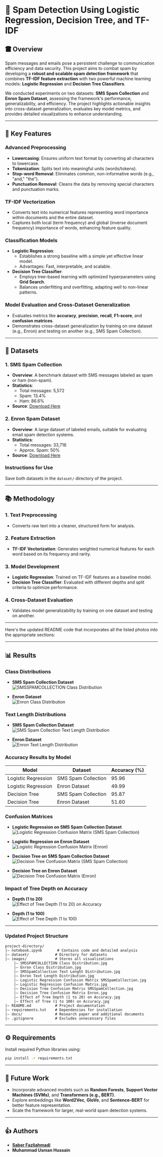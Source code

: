 # 📧 Spam Detection Using Logistic Regression, Decision Tree, and TF-IDF

## 🖀 Overview
Spam messages and emails pose a persistent challenge to communication efficiency and data security. This project aims to combat spam by developing a **robust and scalable spam detection framework** that combines **TF-IDF feature extraction** with two powerful machine learning models: **Logistic Regression** and **Decision Tree Classifiers**.

We conducted experiments on two datasets: **SMS Spam Collection** and **Enron Spam Dataset**, assessing the framework's performance, generalizability, and efficiency. The project highlights actionable insights into cross-dataset generalization, evaluates key model metrics, and provides detailed visualizations to enhance understanding.

---

## 🚀 Key Features

### Advanced Preprocessing
- **Lowercasing**: Ensures uniform text format by converting all characters to lowercase.
- **Tokenization**: Splits text into meaningful units (words/tokens).
- **Stop-word Removal**: Eliminates common, non-informative words (e.g., "and," "the").
- **Punctuation Removal**: Cleans the data by removing special characters and punctuation marks.

### TF-IDF Vectorization
- Converts text into numerical features representing word importance within documents and the entire dataset.
- Captures both local (term frequency) and global (inverse document frequency) importance of words, enhancing feature quality.

### Classification Models
- **Logistic Regression**:
  - Establishes a strong baseline with a simple yet effective linear model.
  - Advantages: Fast, interpretable, and scalable.
- **Decision Tree Classifier**:
  - Employs tree-based learning with optimized hyperparameters using **Grid Search**.
  - Balances underfitting and overfitting, adapting well to non-linear patterns.

### Model Evaluation and Cross-Dataset Generalization
- Evaluates metrics like **accuracy**, **precision**, **recall**, **F1-score**, and **confusion matrices**.
- Demonstrates cross-dataset generalization by training on one dataset (e.g., Enron) and testing on another (e.g., SMS Spam Collection).

---

## 📜 Datasets

### 1. **SMS Spam Collection**
- **Overview**: A benchmark dataset with SMS messages labeled as spam or ham (non-spam).
- **Statistics**:
  - Total messages: 5,572
  - Spam: 13.4%
  - Ham: 86.6%
- **Source**: [Download Here](https://archive.ics.uci.edu/ml/datasets/sms+spam+collection)

### 2. **Enron Spam Dataset**
- **Overview**: A large dataset of labeled emails, suitable for evaluating email spam detection systems.
- **Statistics**:
  - Total messages: 33,716
  - Approx. Spam: 50%
- **Source**: [Download Here](https://github.com/MWiechmann/enron_spam_data?tab=readme-ov-file)

### Instructions for Use
Save both datasets in the `dataset/` directory of the project.

---

## 📚 Methodology

### 1. Text Preprocessing
- Converts raw text into a cleaner, structured form for analysis.

### 2. Feature Extraction
- **TF-IDF Vectorization**: Generates weighted numerical features for each word based on its frequency and rarity.

### 3. Model Development
- **Logistic Regression**: Trained on TF-IDF features as a baseline model.
- **Decision Tree Classifier**: Evaluated with different depths and split criteria to optimize performance.

### 4. Cross-Dataset Evaluation
- Validates model generalizability by training on one dataset and testing on another.

---

Here's the updated README code that incorporates all the listed photos into the appropriate sections:

---

## 📊 Results

### Class Distributions
- **SMS Spam Collection Dataset**  
  ![SMSSPAMCOLLECTION Class Distribution](https://github.com/saberfazliahmadi/spam-detection-tfidf/blob/main/images/SMSSPAMCOLLECTION%20CLass%20Distribution.jpg)

- **Enron Dataset**  
  ![Enron Class Distribution](images/Enron%20Class%20Distribution.jpg)

### Text Length Distributions
- **SMS Spam Collection Dataset**  
  ![SMS Spam Collection Text Length Distribution](images/SMSSpamCollection%20Text%20Lenght%20Distribution.jpg)

- **Enron Dataset**  
  ![Enron Text Length Distribution](images/Enron%20Text%20Length%20Distribution.jpg)

### Accuracy Results by Model
| Model                | Dataset                 | Accuracy (%) |
|----------------------|-------------------------|--------------|
| Logistic Regression  | SMS Spam Collection    | 95.96        |
| Logistic Regression  | Enron Dataset          | 49.99        |
| Decision Tree        | SMS Spam Collection    | 95.87        |
| Decision Tree        | Enron Dataset          | 51.60        |

### Confusion Matrices
- **Logistic Regression on SMS Spam Collection Dataset**  
  ![Logistic Regression Confusion Matrix (SMS Spam Collection)](images/Logistic%20Regression%20Confusion%20Matrix%20SMSSpamCollection.jpg)

- **Logistic Regression on Enron Dataset**  
  ![Logistic Regression Confusion Matrix (Enron)](images/Logistic%20Regression%20Confusion%20Matrix.jpg)

- **Decision Tree on SMS Spam Collection Dataset**  
  ![Decision Tree Confusion Matrix (SMS Spam Collection)](images/Decision%20Tree%20Confusion%20Matrix%20SMSSpamCollection.jpg)

- **Decision Tree on Enron Dataset**  
  ![Decision Tree Confusion Matrix (Enron)](images/Decision%20Tree%20Confusion%20Matrix%20Enron.jpg)

### Impact of Tree Depth on Accuracy
- **Depth (1 to 20)**  
 ![Effect of Tree Depth (1 to 20) on Accuracy](images/Effect%20of%20Tree%20Depth%20(1%20to%2020)%20on%20Accuracy.jpg)

- **Depth (1 to 100)**  
  ![Effect of Tree Depth (1 to 100)](images/Effect%20of%20Tree%20(1%20to%20100)%20on%20Accuracy.jpg)

---

### Updated Project Structure

```
project-directory/
|— notebook.ipynb       # Contains code and detailed analysis
|— dataset/            # Directory for datasets
|— images/             # Stores all visualizations
    |— SMSSPAMCOLLECTION Class Distribution.jpg
    |— Enron Class Distribution.jpg
    |— SMSSpamCollection Text Lenght Distribution.jpg
    |— Enron Text Length Distribution.jpg
    |— Logistic Regression Confusion Matrix SMSSpamCollection.jpg
    |— Logistic Regression Confusion Matrix.jpg
    |— Decision Tree Confusion Matrix SMSSpamCollection.jpg
    |— Decision Tree Confusion Matrix Enron.jpg
    |— Effect of Tree Depth (1 to 20) on Accuracy.jpg
    |— Effect of Tree (1 to 100) on Accuracy.jpg
|— README.md           # Project documentation
|— requirements.txt    # Dependencies for installation
|— docs/               # Research paper and additional documents
|— .gitignore          # Excludes unnecessary files
```
---
## ⚙️ Requirements

Install required Python libraries using:
```bash
pip install -r requirements.txt
```

---

## 🌟 Future Work

- Incorporate advanced models such as **Random Forests**, **Support Vector Machines (SVMs)**, and **Transformers (e.g., BERT)**.
- Explore embeddings like **Word2Vec**, **GloVe**, and **Sentence-BERT** for better feature representation.
- Scale the framework for larger, real-world spam detection systems.

---

## 👍 Authors

- **[Saber Fazliahmadi](https://github.com/saberfazliahmadi)**
- **Muhammad Usman Hussain**
